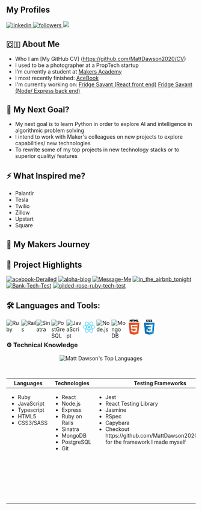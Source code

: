  ## My Profiles
 <a href="https://uk.linkedin.com/in/matt-dawson-2877ba129">
  <img alt="linkedin" title="My LinkedIn Page" src="https://img.shields.io/badge/LinkedIn-0077B5?style=for-the-badge&logo=linkedin&logoColor=white">
</a>
   
<a href="https://github.com/MattDawson2020">
  <img alt="followers" title="Follow me on Github" src="https://img.shields.io/github/followers/MattDawson2020?color=236ad3&labelColor=1155ba&style=for-the-badge&logo=github&label=Follow"/>
</a>

<a href="https://www.codewars.com/users/MattDawson">
  <img src="https://img.shields.io/badge/CodeWars-%23AD2C27?style=for-the-badge&logo=codewars&logoColor=white"/>
</a>
  
## 🇨🇮 About Me

- Who I am [My GitHub CV] (https://github.com/MattDawson2020/CV)
- I used to be a photographer at a PropTech startup
- I’m currently a student at [Makers Academy](https://makers.tech/about-us/)
- I most recently finished: [AceBook](https://github.com/MattDawson2020/acebook-Derailed)
- I'm currently working on: [Fridge Savant (React front end)](https://github.com/jasonrowsell/fridge-savant-client) [Fridge Savant (Node/ Express back end)](https://github.com/mikejeuga/fridge-savant-server)

## 🎯  My Next Goal?
- My next goal is to learn Python in order to explore AI and intelligence in algorithmic problem solving
- I intend to work with Maker's colleagues on new projects to explore capabilities/ new technologies
- To rewrite some of my top projects in new technology stacks or to superior quality/ features 


##  ⚡ What Inspired me?
- Palantir
- Tesla
- Twilio
- Zillow
- Upstart 
- Square


##  📘 My Makers Journey

## 🌱 Project Highlights

<p align="left">
  <a href="https://github.com/MattDawson2020/acebook-Derailed"><img width="282" src="https://denvercoder1-github-readme-stats.vercel.app/api/pin/?username=MattDawson2020&repo=acebook-Derailed&show_icons=false&count_private=true&theme=react&hide_border=true&bg_color=1F222A" alt="acebook-Derailed"></a>
  <a href="https://github.com/MattDawson2020/alpha-blog"><img width="282" src="https://denvercoder1-github-readme-stats.vercel.app/api/pin/?username=MattDawson2020&repo=alpha-blog&show_icons=false&count_private=true&theme=react&hide_border=true&bg_color=1F222A" alt="alpha-blog"></a>
   <a href="https://github.com/MattDawson2020/MessageMe"><img width="282" src="https://denvercoder1-github-readme-stats.vercel.app/api/pin/?username=MattDawson2020&repo=MessageMe&show_icons=false&count_private=true&theme=react&hide_border=true&bg_color=1F222A" alt="Message-Me"></a>
  <a href="https://github.com/MattDawson2020/in_the_airbnb_tonight"><img width="282" src="https://denvercoder1-github-readme-stats.vercel.app/api/pin/?username=MattDawson2020&repo=in_the_airbnb_tonight&show_icons=false&count_private=true&theme=react&hide_border=true&bg_color=1F222A" alt="in_the_airbnb_tonight"></a>
  <a href="https://github.com/MattDawson2020/Bank-Tech-Test"><img width="282" src="https://denvercoder1-github-readme-stats.vercel.app/api/pin?username=MattDawson2020&repo=Bank-Tech-Test&show_icons=false&count_private=true&theme=react&hide_border=true&bg_color=1F222A" alt="Bank-Tech-Test"></a>
  <a href="https://github.com/MattDawson2020/gilded-rose-ruby-tech-test"><img width="282" src="https://denvercoder1-github-readme-stats.vercel.app/api/pin/?username=MattDawson2020&repo=gilded-rose-ruby-tech-test&show_icons=false&count_private=true&theme=react&hide_border=true&bg_color=1F222A" alt="gilded-rose-ruby-tech-test"></a>
  
</p>

## 🛠 Languages and Tools:

<img align="left" alt="Ruby" width="40px" src="https://cdn.svgporn.com/logos/ruby.svg" />
<img align="left" alt="Rails" width="40px" src="https://pbs.twimg.com/media/CZGHPChUAAA3jqE.png" />
<img align="left" alt="Sinatra" width="40px" src="https://cdn.svgporn.com/logos/sinatra.svg" />
<img align="left" alt="PostGreSQL" width="40px" src="https://cdn.svgporn.com/logos/postgresql.svg" />
<img align="left" alt="JavaScript" width="40px" src="https://cdn.svgporn.com/logos/javascript.svg" />
<img align="left" alt="React" width="40px" src="https://raw.githubusercontent.com/github/explore/80688e429a7d4ef2fca1e82350fe8e3517d3494d/topics/react/react.png" />
<img align="left" alt="Node.js" width="40px" src="https://cdn.svgporn.com/logos/nodejs-icon.svg" />
<img align="left" alt="Mongo DB" width="40px" src="https://img.icons8.com/color/452/mongodb.png" />
<img align="left" alt="HTML5" width="40px" src="https://raw.githubusercontent.com/github/explore/80688e429a7d4ef2fca1e82350fe8e3517d3494d/topics/html/html.png" />
<img align="left" alt="CSS3" width="40px" src="https://raw.githubusercontent.com/github/explore/80688e429a7d4ef2fca1e82350fe8e3517d3494d/topics/css/css.png" />

<br/>

<br/>

### ⚙︎ Technical Knowledge

<p align="center">
  <img alt="Matt Dawson's Top Languages" src="https://github-readme-stats.vercel.app/api/top-langs/?username=MattDawson2020&langs_count=8&count_private=true&layout=compact&theme=react&hide_border=true&bg_color=0D1117" /></a>
</p>

<br />

<table>
  <thead>
    <tr>
      <th>Languages</th>
      <th>Technologies</th>
      <th>Testing Frameworks</th>
      <th>Concepts</th>
    </tr>
  </thead>
  <tbody>
    <tr>
      <td style="vertical-align: top">
        <ul>
         <li>Ruby</li>
          <li>JavaScript</li>
          <li>Typescript</li>
          <li>HTML5</li>
          <li>CSS3/SASS</li>
        </ul>
      </td>
      <td style="vertical-align: top">
        <ul>
          <li>React</li>
          <li>Node.js</li>
          <li>Express</li>
          <li>Ruby on Rails</li>
          <li>Sinatra</li>
          <li>MongoDB</li>
          <li>PostgreSQL</li>
          <li>Git</li>
        </ul>
      </td>
      <td style="vertical-align: top">
        <ul>
          <li>Jest</li>
          <li>React Testing Library</li>
          <li>Jasmine</li>
          <li>RSpec</li>
          <li>Capybara</li>
          <li>Checkout https://github.com/MattDawson2020/notesApp for the framework I made myself</li>
        </ul>
      </td>
      <td style="vertical-align: top">
        <ul>
          <li>XP/Agile methodology</li>
          <li>TDD/BDD</li>
          <li>OOP/D</li>
          <li>MVC Pattern</li>
          <li>RESTful APIs</li>
          <li>Mentoring</li>
          <li>Remote working</li>
          <li>Pair programming</li>
          <li>Continuous Integration & Deployment</li>
          <li>Git workflow</li>
          <li>Code review</li>
        </ul>
      </td>
    </tr>
  </tbody>
</table>


<!--START_SECTION:activity-->

<!--END_SECTION:activity-->




